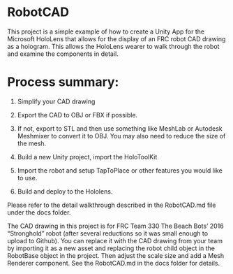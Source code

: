 RobotCAD
========

This project is a simple example of how to create a Unity App for the Microsoft
HoloLens that allows for the display of an FRC robot CAD drawing as a hologram.
This allows the HoloLens wearer to walk through the robot and examine the
components in detail.

Process summary:
================

1.  Simplify your CAD drawing

2.  Export the CAD to OBJ or FBX if possible.

3.  If not, export to STL and then use something like MeshLab or Autodesk
    Meshmixer to convert it to OBJ. You may also need to reduce the size of the
    mesh.

4.  Build a new Unity project, import the HoloToolKit

5.  Import the robot and setup TapToPlace or other features you would like to
    use.

6.  Build and deploy to the Hololens.

Please refer to the detail walkthrough described in the RobotCAD.md file under
the docs folder.

The CAD drawing in this project is for FRC Team 330 The Beach Bots’ 2016
“Stronghold” robot (after several reductions so it was small enough to upload to
Github). You can replace it with the CAD drawing from your team by importing it
as a new asset and replacing the robot child object in the RobotBase object in
the project. Then adjust the scale size and add a Mesh Renderer component. See
the RobotCAD.md in the docs folder for details.
